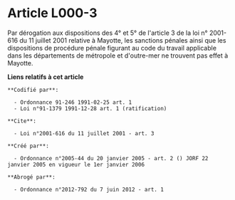 # Article L000-3

Par dérogation aux dispositions des 4° et 5° de l'article 3 de la loi n° 2001-616 du 11 juillet 2001 relative à Mayotte, les
sanctions pénales ainsi que les dispositions de procédure pénale figurant au code du travail applicable dans les départements
de métropole et d'outre-mer ne trouvent pas effet à Mayotte.

**Liens relatifs à cet article**

	**Codifié par**:

	  - Ordonnance 91-246 1991-02-25 art. 1
	  - Loi n°91-1379 1991-12-28 art. 1 (ratification)

	**Cite**:

	  - Loi n°2001-616 du 11 juillet 2001 - art. 3

	**Créé par**:

	  - Ordonnance n°2005-44 du 20 janvier 2005 - art. 2 () JORF 22 janvier 2005 en vigueur le 1er janvier 2006

	**Abrogé par**:

	  - Ordonnance n°2012-792 du 7 juin 2012 - art. 1
